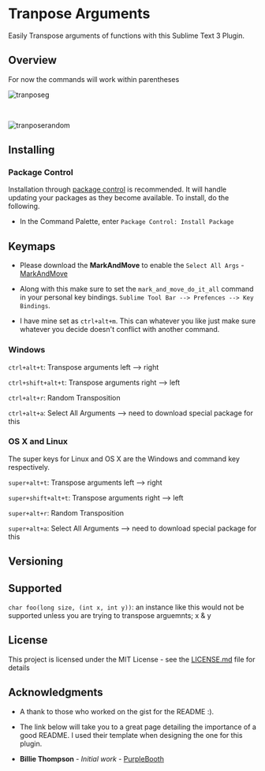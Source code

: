 # Tranpose Arguments
Easily Transpose arguments of functions with this Sublime Text 3 Plugin.

## Overview
For now the commands will work within parentheses

<!-- Cycle left to right transposition -->

![tranposeg](https://user-images.githubusercontent.com/16642720/30751380-31d23566-9f87-11e7-9346-b99d18deb05e.gif)

<br/> 

<!-- Random -->

![tranposerandom](https://user-images.githubusercontent.com/16642720/30754119-7e9be3ee-9f8f-11e7-9030-bd2d938425f9.gif)

## Installing

### Package Control
Installation through [package control](http://wbond.net/sublime_packages/package_control) is recommended. It will handle updating your packages as they become available. To install, do the following.

* In the Command Palette, enter `Package Control: Install Package`
<!-- * Search for `TransposeArguments` to see the list of available commands -->

## Keymaps

* Please download the  **MarkAndMove** to enable the `Select All Args` - [MarkAndMove](https://github.com/colinta/SublimeMarkAndMove)

* Along with this make sure to set the `mark_and_move_do_it_all` command in your personal key bindings. `Sublime Tool Bar --> Prefences --> Key Bindings`.

* I have mine set as `ctrl+alt+m`. This can whatever you like just make sure whatever you decide doesn't conflict with another command.

### Windows

`ctrl+alt+t`: Transpose arguments left --> right

`ctrl+shift+alt+t`: Transpose arguments right --> left 

`ctrl+alt+r`: Random Transposition

`ctrl+alt+a`: Select All Arguments --> need to download special package for this


### OS X and Linux
The super keys for Linux and OS X are the Windows and command key respectively.

`super+alt+t`: Transpose arguments left --> right

`super+shift+alt+t`: Transpose arguments right --> left 

`super+alt+r`: Random Transposition

`super+alt+a`: Select All Arguments --> need to download special package for this

## Versioning

## Supported
`char foo(long size, (int x, int y))`: an instance like this would not be supported unless you are trying to transpose arguemnts; x & y


## License

This project is licensed under the MIT License - see the [LICENSE.md](LICENSE.md) file for details

## Acknowledgments

* A thank to those who worked on the gist for the README :).

* The link below will take you to a great page detailing the importance of a good README. I used their template when designing the one for this plugin. 

* **Billie Thompson** - *Initial work* - [PurpleBooth](https://gist.github.com/PurpleBooth/109311bb0361f32d87a2)